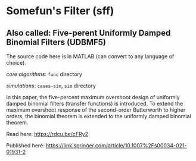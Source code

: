 # Somefun's Filter (sff) 

## Also called: Five-perent Uniformly Damped Binomial Filters (UDBMF5)

The source code here is in MATLAB (can convert to any language of choice). 

*core algorithms*: `` func `` directory 

*simulations*: ``cases-sim``, `` sim `` directory

In this paper, the five-percent maximum overshoot design of uniformly damped binomial filters (transfer functions) is introduced. To extend the maximum overshoot response of the second-order Butterworth to higher orders, the binomial theorem is extended to the uniformly damped binomial theorem. 

Read here: https://rdcu.be/cFRy2

Published here: https://link.springer.com/article/10.1007%2Fs00034-021-01931-2
